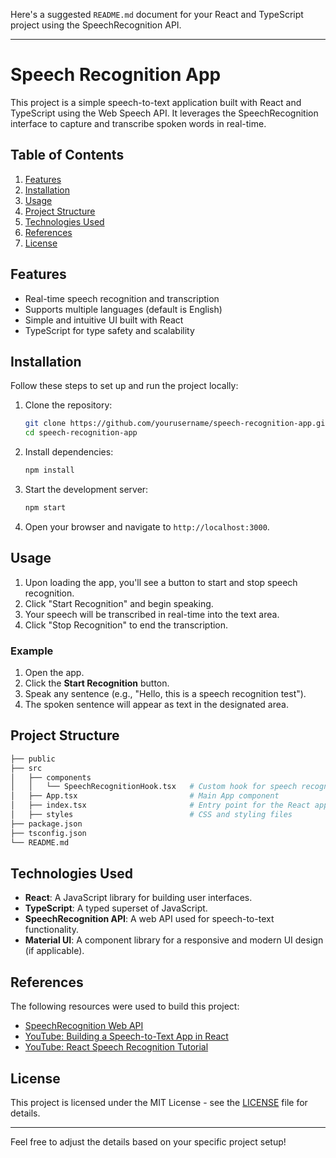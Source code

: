 Here's a suggested `README.md` document for your React and TypeScript project using the SpeechRecognition API.

---

# Speech Recognition App

This project is a simple speech-to-text application built with React and TypeScript using the Web Speech API. It leverages the SpeechRecognition interface to capture and transcribe spoken words in real-time. 

## Table of Contents
1. [Features](#features)
2. [Installation](#installation)
3. [Usage](#usage)
4. [Project Structure](#project-structure)
5. [Technologies Used](#technologies-used)
6. [References](#references)
7. [License](#license)

## Features

- Real-time speech recognition and transcription
- Supports multiple languages (default is English)
- Simple and intuitive UI built with React
- TypeScript for type safety and scalability

## Installation

Follow these steps to set up and run the project locally:

1. Clone the repository:
   ```bash
   git clone https://github.com/yourusername/speech-recognition-app.git
   cd speech-recognition-app
   ```

2. Install dependencies:
   ```bash
   npm install
   ```

3. Start the development server:
   ```bash
   npm start
   ```

4. Open your browser and navigate to `http://localhost:3000`.

## Usage

1. Upon loading the app, you'll see a button to start and stop speech recognition.
2. Click "Start Recognition" and begin speaking.
3. Your speech will be transcribed in real-time into the text area.
4. Click "Stop Recognition" to end the transcription.

### Example
1. Open the app.
2. Click the **Start Recognition** button.
3. Speak any sentence (e.g., "Hello, this is a speech recognition test").
4. The spoken sentence will appear as text in the designated area.

## Project Structure

```bash
├── public
├── src
│   ├── components
│   │   └── SpeechRecognitionHook.tsx   # Custom hook for speech recognition
│   ├── App.tsx                         # Main App component
│   ├── index.tsx                       # Entry point for the React app
│   ├── styles                          # CSS and styling files
├── package.json
├── tsconfig.json
└── README.md
```

## Technologies Used

- **React**: A JavaScript library for building user interfaces.
- **TypeScript**: A typed superset of JavaScript.
- **SpeechRecognition API**: A web API used for speech-to-text functionality.
- **Material UI**: A component library for a responsive and modern UI design (if applicable).

## References

The following resources were used to build this project:

- [SpeechRecognition Web API](https://developer.mozilla.org/en-US/docs/Web/API/SpeechRecognition)
- [YouTube: Building a Speech-to-Text App in React](https://www.youtube.com/live/T9z4rrcz9Ws?si=pYyJVKwtIaFZU_qB)
- [YouTube: React Speech Recognition Tutorial](https://youtu.be/W0-hJ-9YG3I?si=mji5fsdNiNivtufS)

## License

This project is licensed under the MIT License - see the [LICENSE](LICENSE) file for details.

---

Feel free to adjust the details based on your specific project setup!